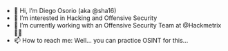- 👋 Hi, I’m Diego Osorio (aka @sha16)
- 👀 I’m interested in Hacking and Offensive Security
- 🌱 I’m currently working with an Offensive Security Team at @Hackmetrix 🚀🔥
- 📫 How to reach me: Well... you can practice OSINT for this...

<!---
sha-16/sha-16 is a ✨ special ✨ repository because its `README.md` (this file) appears on your GitHub profile.
You can click the Preview link to take a look at your changes.
--->

